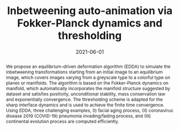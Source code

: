 ---
title: "Inbetweening auto-animation via Fokker-Planck dynamics and thresholding"

# Authors
# If you created a profile for a user (e.g. the default `admin` user), write the username (folder name) here 
# and it will be replaced with their full name and linked to their profile.
authors:
- admin
- Guangzhen Jin
- Jian-Guo Liu

# Author notes (optional)
author_notes:
- "First Author"
- "Corresponding Author"

date: "2021-06-01"
doi: "10.3934/ipi.2021016"

# Schedule page publish date (NOT publication's date).
publishDate: "2017-06-01"

# Publication type.
# Legend: 0 = Uncategorized; 1 = Conference paper; 2 = Journal article;
# 3 = Preprint / Working Paper; 4 = Report; 5 = Book; 6 = Book section;
# 7 = Thesis; 8 = Patent
publication_types: ["2"]

# Publication name and optional abbreviated publication name.
publication: Journal of Nonlinear Science
publication_short: J. Nonlinear Sci

abstract: We propose an equilibrium-driven deformation algorithm (EDDA) to simulate the inbetweening transformations starting from an initial image to an equilibrium image, which covers images varying from a greyscale type to a colorful type on planes or manifolds. The algorithm is based on the Fokker-Planck dynamics on manifold, which automatically incorporates the manifold structure suggested by dataset and satisfies positivity, unconditional stability, mass conservation law and exponentially convergence. The thresholding scheme is adapted for the sharp interface dynamics and is used to achieve the finite time convergence. Using EDDA, three challenging examples, (I) facial aging process, (II) coronavirus disease 2019 (COVID-19) pneumonia invading/fading process, and (III) continental evolution process are computed efficiently.


# Summary. An optional shortened abstract.
summary: We propose an equilibrium-driven deformation algorithm (EDDA) to simulate the inbetweening transformations starting from an initial image to an equilibrium image, which covers images varying from a greyscale type to a colorful type on planes or manifolds.

# Can only add one tag
tags: [Inbetweening Auto-animation]

# Display this page in the Featured widget?
featured: true

# Custom links (uncomment lines below)
# links:
# - name: Custom Link
#   url: http://example.org

url_pdf: ''
url_code: ''
url_dataset: ''
url_poster: ''
url_project: ''
url_slides: ''
url_source: ''
url_video: ''

# Featured image
# To use, add an image named `featured.jpg/png` to your page's folder. 
image:
  caption: 'Image credit: [**Gao 2021**]'
  focal_point: ""
  preview_only: false

# Associated Projects (optional).
#   Associate this publication with one or more of your projects.
#   Simply enter your project's folder or file name without extension.
#   E.g. `internal-project` references `content/project/internal-project/index.md`.
#   Otherwise, set `projects: []`.
projects:
- Yuan Gao's 1st Project

# Slides (optional).
#   Associate this publication with Markdown slides.
#   Simply enter your slide deck's filename without extension.
#   E.g. `slides: "example"` references `content/slides/example/index.md`.
#   Otherwise, set `slides: ""`.
#slides: example
---